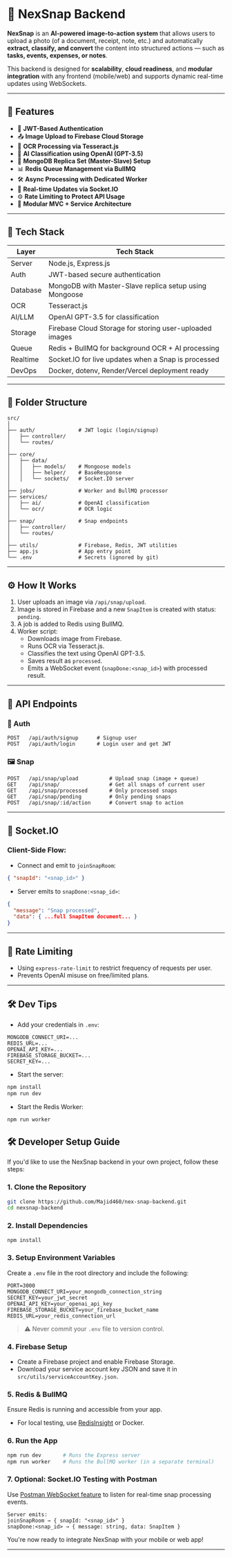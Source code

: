 
# 📸 NexSnap Backend

**NexSnap** is an **AI-powered image-to-action system** that allows users to upload a photo (of a document, receipt, note, etc.) and automatically **extract, classify, and convert** the content into structured actions — such as **tasks, events, expenses, or notes**.

This backend is designed for **scalability**, **cloud readiness**, and **modular integration** with any frontend (mobile/web) and supports dynamic real-time updates using WebSockets.

---

## 🚀 Features

- 🔐 **JWT-Based Authentication**
- 📤 **Image Upload to Firebase Cloud Storage**
- 🧠 **OCR Processing via Tesseract.js**
- 🤖 **AI Classification using OpenAI (GPT-3.5)**
- 🧱 **MongoDB Replica Set (Master-Slave) Setup**
- 📊 **Redis Queue Management via BullMQ**
- 🛠️ **Async Processing with Dedicated Worker**
- 📡 **Real-time Updates via Socket.IO**
- ⚙️ **Rate Limiting to Protect API Usage**
- 🧩 **Modular MVC + Service Architecture**

---

## 🧱 Tech Stack

| Layer        | Tech Stack                                                                 |
|--------------|-----------------------------------------------------------------------------|
| Server       | Node.js, Express.js                                                        |
| Auth         | JWT-based secure authentication                                            |
| Database     | MongoDB with Master-Slave replica setup using Mongoose                    |
| OCR          | Tesseract.js                                                               |
| AI/LLM       | OpenAI GPT-3.5 for classification                                          |
| Storage      | Firebase Cloud Storage for storing user-uploaded images                   |
| Queue        | Redis + BullMQ for background OCR + AI processing                         |
| Realtime     | Socket.IO for live updates when a Snap is processed                       |
| DevOps       | Docker, dotenv, Render/Vercel deployment ready                            |

---

## 📂 Folder Structure

```
src/
│
├── auth/              # JWT logic (login/signup)
│   ├── controller/
│   └── routes/
│
├── core/
│   ├── data/
│   │   ├── models/    # Mongoose models
│   │   ├── helper/    # BaseResponse
│   │   └── sockets/   # Socket.IO server
│
├── jobs/              # Worker and BullMQ processor
├── services/
│   ├── ai/            # OpenAI classification
│   └── ocr/           # OCR logic
│
├── snap/              # Snap endpoints
│   ├── controller/
│   └── routes/
│
├── utils/             # Firebase, Redis, JWT utilities
├── app.js             # App entry point
└── .env               # Secrets (ignored by git)
```

---

## ⚙️ How It Works

1. User uploads an image via `/api/snap/upload`.
2. Image is stored in Firebase and a new `SnapItem` is created with status: `pending`.
3. A job is added to Redis using BullMQ.
4. Worker script:
    - Downloads image from Firebase.
    - Runs OCR via Tesseract.js.
    - Classifies the text using OpenAI GPT-3.5.
    - Saves result as `processed`.
    - Emits a WebSocket event (`snapDone:<snap_id>`) with processed result.

---

## 🧪 API Endpoints

### 🔐 Auth

```http
POST   /api/auth/signup      # Signup user
POST   /api/auth/login       # Login user and get JWT
```

### 🖼️ Snap

```http
POST   /api/snap/upload          # Upload snap (image + queue)
GET    /api/snap/                # Get all snaps of current user
GET    /api/snap/processed       # Only processed snaps
GET    /api/snap/pending         # Only pending snaps
POST   /api/snap/:id/action      # Convert snap to action
```

---

## 📡 Socket.IO

### Client-Side Flow:

- Connect and emit to `joinSnapRoom`:

```json
{ "snapId": "<snap_id>" }
```

- Server emits to `snapDone:<snap_id>`:

```json
{
  "message": "Snap processed",
  "data": { ...full SnapItem document... }
}
```

---

## 📌 Rate Limiting

- Using `express-rate-limit` to restrict frequency of requests per user.
- Prevents OpenAI misuse on free/limited plans.

---

## 🛠️ Dev Tips

- Add your credentials in `.env`:
```env
MONGODB_CONNECT_URI=...
REDIS_URL=...
OPENAI_API_KEY=...
FIREBASE_STORAGE_BUCKET=...
SECRET_KEY=...
```

- Start the server:
```bash
npm install
npm run dev
```

- Start the Redis Worker:
```bash
npm run worker
```
## 🛠️ Developer Setup Guide

If you'd like to use the NexSnap backend in your own project, follow these steps:

### 1. Clone the Repository

```bash
git clone https://github.com/Majid460/nex-snap-backend.git
cd nexsnap-backend
```

### 2. Install Dependencies

```bash
npm install
```

### 3. Setup Environment Variables

Create a `.env` file in the root directory and include the following:

```env
PORT=3000
MONGODB_CONNECT_URI=your_mongodb_connection_string
SECRET_KEY=your_jwt_secret
OPENAI_API_KEY=your_openai_api_key
FIREBASE_STORAGE_BUCKET=your_firebase_bucket_name
REDIS_URL=your_redis_connection_url
```

> ⚠️ Never commit your `.env` file to version control.

### 4. Firebase Setup

- Create a Firebase project and enable Firebase Storage.
- Download your service account key JSON and save it in `src/utils/serviceAccountKey.json`.

### 5. Redis & BullMQ

Ensure Redis is running and accessible from your app.
- For local testing, use [RedisInsight](https://redis.com/redis-enterprise/redis-insight/) or Docker.

### 6. Run the App

```bash
npm run dev       # Runs the Express server
npm run worker    # Runs the BullMQ worker (in a separate terminal)
```

### 7. Optional: Socket.IO Testing with Postman

Use [Postman WebSocket feature](https://www.postman.com/websocket) to listen for real-time snap processing events.

```
Server emits:
joinSnapRoom → { snapId: "<snap_id>" }
snapDone:<snap_id> → { message: string, data: SnapItem }
```

You're now ready to integrate NexSnap with your mobile or web app!


---
